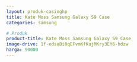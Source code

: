 ```yaml
---
layout: produk-casinghp
title: Kate Moss Samsung Galaxy S9 Case
categories: samsung

# Produk
product-title: Kate Moss Samsung Galaxy S9 Case
image-drive: 1f-edsaBi0qEFvmKfKujMKry3EY6-hdzw
harga: 90000
---
```

